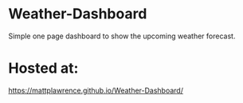 # Weather-Dashboard

Simple one page dashboard to show the upcoming weather forecast.

# Hosted at:

https://mattplawrence.github.io/Weather-Dashboard/
